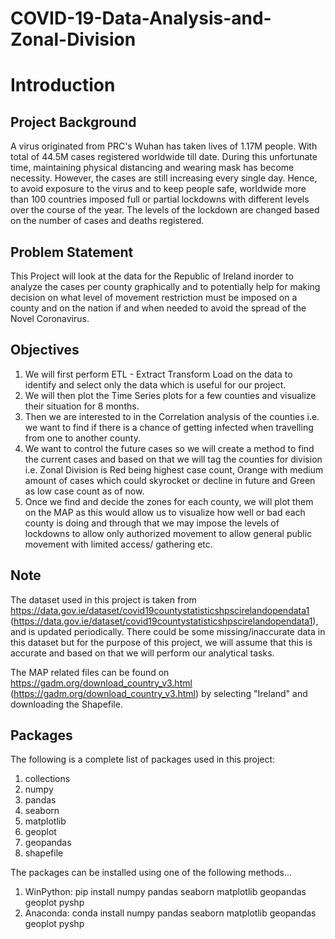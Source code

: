 # COVID-19-Data-Analysis-and-Zonal-Division

# Introduction

## Project Background
A virus originated from PRC's Wuhan has taken lives of 1.17M people. With total of 44.5M cases registered worldwide till date. During
this unfortunate time, maintaining physical distancing and wearing mask has become necessity. However, the cases are still increasing
every single day. Hence, to avoid exposure to the virus and to keep people safe, worldwide more than 100 countries imposed full or
partial lockdowns with different levels over the course of the year. The levels of the lockdown are changed based on the number of
cases and deaths registered.

## Problem Statement
This Project will look at the data for the Republic of Ireland inorder to analyze the cases per county graphically and to potentially help
for making decision on what level of movement restriction must be imposed on a county and on the nation if and when needed to avoid
the spread of the Novel Coronavirus.

## Objectives
1) We will first perform ETL - Extract Transform Load on the data to identify and select only the data which is useful for our project.
2) We will then plot the Time Series plots for a few counties and visualize their situation for 8 months.
3) Then we are interested to in the Correlation analysis of the counties i.e. we want to find if there is a chance of getting infected when
travelling from one to another county.
4) We want to control the future cases so we will create a method to find the current cases and based on that we will tag the counties
for division i.e. Zonal Division is Red being highest case count, Orange with medium amount of cases which could skyrocket or decline
in future and Green as low case count as of now.
5) Once we find and decide the zones for each county, we will plot them on the MAP as this would allow us to visualize how well or bad
each county is doing and through that we may impose the levels of lockdowns to allow only authorized movement to allow general
public movement with limited access/ gathering etc.

## Note
The dataset used in this project is taken from https://data.gov.ie/dataset/covid19countystatisticshpscirelandopendata1
(https://data.gov.ie/dataset/covid19countystatisticshpscirelandopendata1), and is updated periodically. There could be some
missing/inaccurate data in this dataset but for the purpose of this project, we will assume that this is accurate and based on that we will
perform our analytical tasks.

The MAP related files can be found on https://gadm.org/download_country_v3.html (https://gadm.org/download_country_v3.html) by
selecting "Ireland" and downloading the Shapefile.

## Packages

The following is a complete list of packages used in this project:

1) collections
2) numpy
3) pandas
4) seaborn
5) matplotlib
6) geoplot
7) geopandas
8) shapefile

The packages can be installed using one of the following methods...

1) WinPython: pip install numpy pandas seaborn matplotlib geopandas geoplot pyshp
2) Anaconda: conda install numpy pandas seaborn matplotlib geopandas geoplot pyshp
